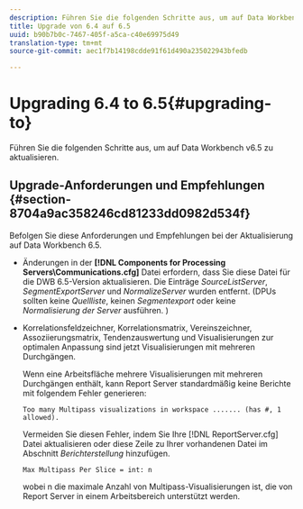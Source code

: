 ```yaml
---
description: Führen Sie die folgenden Schritte aus, um auf Data Workbench v6.5 zu aktualisieren.
title: Upgrade von 6.4 auf 6.5
uuid: b90b7b0c-7467-405f-a5ca-c40e69975d49
translation-type: tm+mt
source-git-commit: aec1f7b14198cdde91f61d490a235022943bfedb

---
```



# Upgrading 6.4 to 6.5{#upgrading-to}

Führen Sie die folgenden Schritte aus, um auf Data Workbench v6.5 zu aktualisieren.

## Upgrade-Anforderungen und Empfehlungen {#section-8704a9ac358246cd81233dd0982d534f}

Befolgen Sie diese Anforderungen und Empfehlungen bei der Aktualisierung auf Data Workbench 6.5.

* Änderungen in der **[!DNL Components for Processing Servers\Communications.cfg]** Datei erfordern, dass Sie diese Datei für die DWB 6.5-Version aktualisieren. Die Einträge *SourceListServer*, *SegmentExportServer* und *NormalizeServer* wurden entfernt. (DPUs sollten keine *Quellliste*, keinen *Segmentexport* oder keine *Normalisierung der Server* ausführen. )

* Korrelationsfeldzeichner, Korrelationsmatrix, Vereinszeichner, Assoziierungsmatrix, Tendenzauswertung und Visualisierungen zur optimalen Anpassung sind jetzt Visualisierungen mit mehreren Durchgängen.

   Wenn eine Arbeitsfläche mehrere Visualisierungen mit mehreren Durchgängen enthält, kann Report Server standardmäßig keine Berichte mit folgendem Fehler generieren:

   ```
   Too many Multipass visualizations in workspace ....... (has #, 1 allowed).
   ```

   Vermeiden Sie diesen Fehler, indem Sie Ihre [!DNL ReportServer.cfg] Datei aktualisieren oder diese Zeile zu Ihrer vorhandenen Datei im Abschnitt *Berichterstellung* hinzufügen.

   ```
   Max Multipass Per Slice = int: n
   ```

   wobei n die maximale Anzahl von Multipass-Visualisierungen ist, die von Report Server in einem Arbeitsbereich unterstützt werden.

